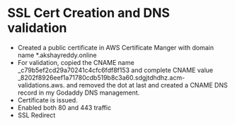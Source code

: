# SSL Cert Creation and DNS validation
- Created a public certificate in AWS Certificate Manger with domain name *.akshayreddy.online
- For validation, copied the CNAME name _c79b5ef2cd29a70241c4cfc6fdf8f153 and complete CNAME value _8202f8926eef1a71780cdb519b8c3a60.sdgjtdhdhz.acm-validations.aws. and removed the dot at last and created a CNAME DNS record in my Godaddy DNS management.
- Certificate is issued.
- Enabled both 80 and 443 traffic
- SSL Redirect
